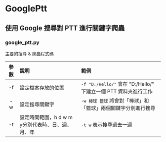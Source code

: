 # GooglePtt
## 使用 Google 搜尋對 PTT 進行關鍵字爬蟲

### google_ptt.py

主要的搜尋 & 爬蟲程式碼

|參數|說明|範例|
|:---:|:---|:---|
|-f|設定檔案存放的位置|`-f "D:/Hello/"` 會在 "D:/Hello/" 下建立一個 PTT 資料夾進行工作|
|-w|設定搜尋關鍵字|`-w 棒球 籃球` 將會對「棒球」和「籃球」兩個關鍵字分別進行搜尋|
|-t|設定時間範圍，h d w m y分別代表時、日、週、月、年|`-t w` 表示搜尋過去一週|